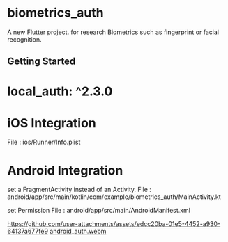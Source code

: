 # biometrics_auth

A new Flutter project.
for research Biometrics such as fingerprint or facial recognition.

## Getting Started
# local_auth: ^2.3.0

# iOS Integration
File : ios/Runner/Info.plist

# Android Integration
set  a FragmentActivity instead of an Activity. 
File : android/app/src/main/kotlin/com/example/biometrics_auth/MainActivity.kt

set Permission
File : android/app/src/main/AndroidManifest.xml


https://github.com/user-attachments/assets/edcc20ba-01e5-4452-a930-64137a677fe9
[android_auth.webm](https://github.com/user-attachments/assets/17b1bfe3-340e-4b42-b968-60967346a11a)

